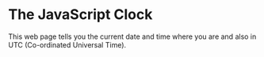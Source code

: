 # The JavaScript Clock

This web page tells you the current date and time where you are and also in UTC (Co-ordinated Universal Time).
